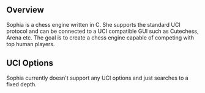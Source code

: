## Overview

Sophia is a chess engine written in C. She supports the standard UCI protocol and can be connected to a UCI compatible GUI such as Cutechess, Arena etc. The goal is to create a chess engine capable of competing with top human players.

## UCI Options
Sophia currently doesn't support any UCI options and just searches to a fixed depth.
